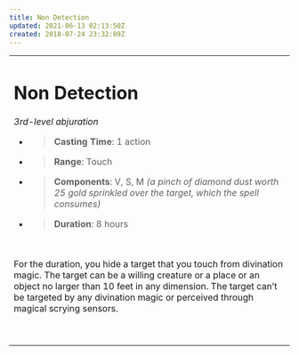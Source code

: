 ```yaml
---
title: Non Detection
updated: 2021-06-13 02:13:50Z
created: 2018-07-24 23:32:09Z
---
```


<table><tbody><tr class="odd"><td><h1 id="non-detection"><strong>Non Detection</strong></h1><p><em>3rd-level abjuration</em></p><ul><li><blockquote><p><strong>Casting Time</strong>: 1 action</p></blockquote></li><li><blockquote><p><strong>Range</strong>: Touch</p></blockquote></li><li><blockquote><p><strong>Components</strong>: V, S, M <em>(a pinch of diamond dust worth 25 gold sprinkled over the target, which the spell consumes)</em></p></blockquote></li><li><blockquote><p><strong>Duration</strong>: 8 hours</p></blockquote></li></ul><p> </p><p>For the duration, you hide a target that you touch from divination magic. The target can be a willing creature or a place or an object no larger than 10 feet in any dimension. The target can’t be targeted by any divination magic or perceived through magical scrying sensors.</p><p> </p></td></tr></tbody></table>